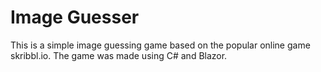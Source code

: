 # Image Guesser
This is a simple image guessing game based on the
popular online game skribbl.io. The game was made
using C# and Blazor.
